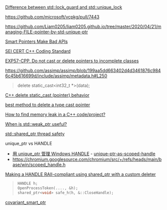 [Difference between std::lock_guard and std::unique_lock](http://jakascorner.com/blog/2016/02/lock_guard-and-unique_lock.html)

https://github.com/microsoft/vcpkg/pull/7443

https://github.com/Liam0205/liam0205.github.io/tree/master/2020/04/21/managing-FILE-pointer-by-std-unique-ptr

[Smart Pointers Make Bad APIs](https://vector-of-bool.github.io/2018/12/02/smart-pointer-apis.html)

[SEI CERT C++ Coding Standard](https://wiki.sei.cmu.edu/confluence/pages/viewpage.action?pageId=88046682)

[EXP57-CPP. Do not cast or delete pointers to incomplete classes](https://wiki.sei.cmu.edu/confluence/display/cplusplus/EXP57-CPP.+Do+not+cast+or+delete+pointers+to+incomplete+classes)

https://github.com/assimp/assimp/blob/199aa5dd663402d4d3461876c9846c45b616699d/include/assimp/metadata.h#L250

> delete static_cast<int32_t *>(data);

[C++ delete static_cast (pointer) behavior](https://stackoverflow.com/questions/2709283/c-delete-static-castvoid-pointer-behavior)

[best method to delete a type cast pointer](https://stackoverflow.com/questions/44162883/best-method-to-delete-a-type-cast-pointer)

[How to find memory leak in a C++ code/project?](https://stackoverflow.com/questions/6261201/how-to-find-memory-leak-in-a-c-code-project)

[When is std::weak_ptr useful?](https://stackoverflow.com/questions/12030650/when-is-stdweak-ptr-useful)

[std::shared_ptr thread safety](https://stackoverflow.com/questions/14482830/stdshared-ptr-thread-safety)

unique_ptr vs HANDLE

- [用 unique_ptr 管理 Windows HANDLE](https://kingsamchen.github.io/2021/06/14/wrap-win32-handle-into-unique-ptr/) - [unique-ptr-as-scoped-handle](https://github.com/kingsamchen/Eureka/tree/master/unique-ptr-as-scoped-handle)
- https://chromium.googlesource.com/chromium/src/+/refs/heads/main/base/win/scoped_handle.h

[Making a HANDLE RAII-compliant using shared_ptr with a custom deleter](https://stackoverflow.com/questions/1562421/making-a-handle-raii-compliant-using-shared-ptr-with-a-custom-deleter)

> ```cpp
> HANDLE h;
> OpenProcessToken(...., &h);
> shared_ptr<void> safe_h(h, &::CloseHandle);
> ```

[covariant_smart_ptr](https://github.com/tschuchortdev/covariant_smart_ptr)
